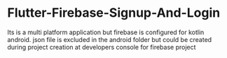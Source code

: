 # Flutter-Firebase-Signup-And-Login

Its is a multi platform application but firebase is configured for kotlin android. 
json file is excluded in the android folder but could be created during project creation at developers console for firebase project
